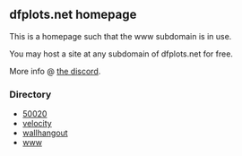 ## dfplots.net homepage

This is a homepage such that the www subdomain is in use.

You may host a site at any subdomain of dfplots.net for free.

More info @ [the discord](https://discord.gg/rxmfkDjy6c).

### Directory
- [50020](https://50020.dfplots.net/)
- [velocity](https://velocity.dfplots.net/)
- [wallhangout](https://wallhangout.dfplots.net/)
- [www](https://www.dfplots.net/)
